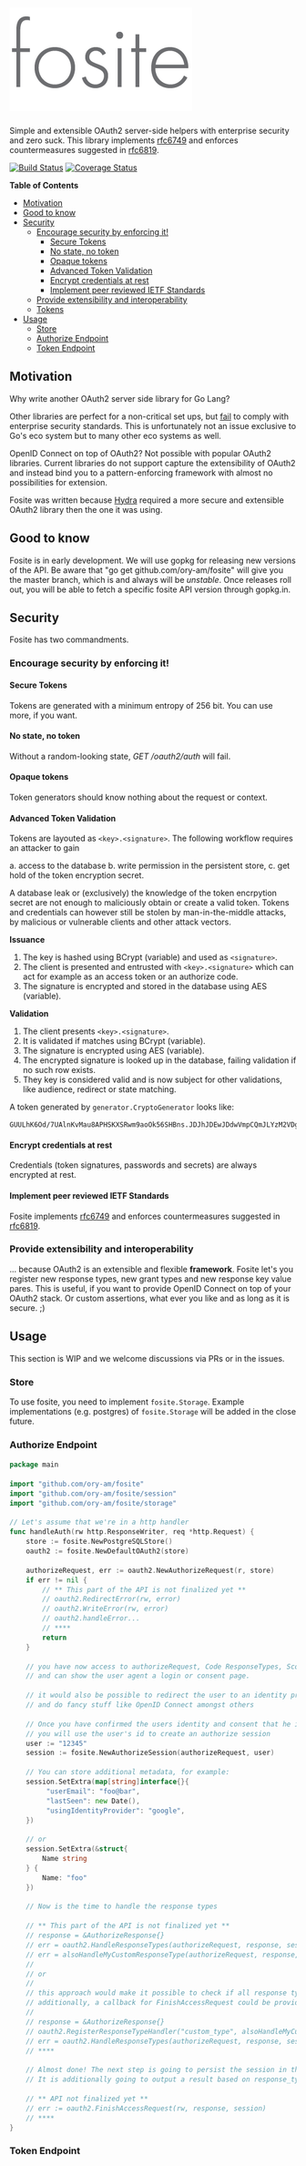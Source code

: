 # ![Fosite](fosite.png)

Simple and extensible OAuth2 server-side helpers with enterprise security and zero suck.
This library implements [rfc6749](https://tools.ietf.org/html/rfc6749) and enforces countermeasures suggested in [rfc6819](https://tools.ietf.org/html/rfc6819).

[![Build Status](https://travis-ci.org/ory-am/fosite.svg?branch=master)](https://travis-ci.org/ory-am/fosite?branch=master)
[![Coverage Status](https://coveralls.io/repos/ory-am/fosite/badge.svg?branch=master&service=github)](https://coveralls.io/github/ory-am/fosite?branch=master)

<!-- START doctoc generated TOC please keep comment here to allow auto update -->
<!-- DON'T EDIT THIS SECTION, INSTEAD RE-RUN doctoc TO UPDATE -->
**Table of Contents**

- [Motivation](#motivation)
- [Good to know](#good-to-know)
- [Security](#security)
  - [Encourage security by enforcing it!](#encourage-security-by-enforcing-it)
    - [Secure Tokens](#secure-tokens)
    - [No state, no token](#no-state-no-token)
    - [Opaque tokens](#opaque-tokens)
    - [Advanced Token Validation](#advanced-token-validation)
    - [Encrypt credentials at rest](#encrypt-credentials-at-rest)
    - [Implement peer reviewed IETF Standards](#implement-peer-reviewed-ietf-standards)
  - [Provide extensibility and interoperability](#provide-extensibility-and-interoperability)
  - [Tokens](#tokens)
- [Usage](#usage)
  - [Store](#store)
  - [Authorize Endpoint](#authorize-endpoint)
  - [Token Endpoint](#token-endpoint)

<!-- END doctoc generated TOC please keep comment here to allow auto update -->

## Motivation

Why write another OAuth2 server side library for Go Lang?

Other libraries are perfect for a non-critical set ups, but [fail](https://github.com/RangelReale/osin/issues/107) to comply with enterprise security standards.
This is unfortunately not an issue exclusive to Go's eco system but to many other eco systems as well.

OpenID Connect on top of OAuth2? Not possible with popular OAuth2 libraries. Current libraries do not support capture
the extensibility of OAuth2 and instead bind you to a pattern-enforcing framework with almost no possibilities for extension.

Fosite was written because [Hydra](https://github.com/ory-am/hydra) required a more secure and extensible OAuth2 library
then the one it was using.

## Good to know

Fosite is in early development. We will use gopkg for releasing new versions of the API.
Be aware that "go get github.com/ory-am/fosite" will give you the master branch, which is and always will be *unstable*.
Once releases roll out, you will be able to fetch a specific fosite API version through gopkg.in.

## Security

Fosite has two commandments.

### Encourage security by enforcing it!

#### Secure Tokens

Tokens are generated with a minimum entropy of 256 bit. You can use more, if you want.

#### No state, no token

Without a random-looking state, *GET /oauth2/auth* will fail.

#### Opaque tokens

Token generators should know nothing about the request or context.

#### Advanced Token Validation

Tokens are layouted as `<key>.<signature>`. The following workflow requires an attacker to gain

a. access to the database
b. write permission in the persistent store,
c. get hold of the token encryption secret.

A database leak or (exclusively) the knowledge of the token encrpytion secret are not enough to maliciously obtain or create a valid token. Tokens and credentials can
however still be stolen by man-in-the-middle attacks, by malicious or vulnerable clients and other attack vectors.

**Issuance**

1. The key is hashed using BCrypt (variable) and used as `<signature>`.
2. The client is presented and entrusted with `<key>.<signature>` which can act for example as an access token or an authorize code.
3. The signature is encrypted and stored in the database using AES (variable).

**Validation**

1. The client presents `<key>.<signature>`.
2. It is validated if <key> matches <signature> using BCrypt (variable).
3. The signature is encrypted using AES (variable).
4. The encrypted signature is looked up in the database, failing validation if no such row exists.
5. They key is considered valid and is now subject for other validations, like audience, redirect or state matching.

A token generated by `generator.CryptoGenerator` looks like:

```
GUULhK6Od/7UAlnKvMau8APHSKXSRwm9aoOk56SHBns.JDJhJDEwJDdwVmpCQmJLYzM2VDg1VHJ5aEdVOE81NVdRSkt6bHBHR1QwOC9pbTNFWmpQRXliTWRPeDQy
```

#### Encrypt credentials at rest

Credentials (token signatures, passwords and secrets) are always encrypted at rest.

#### Implement peer reviewed IETF Standards

Fosite implements [rfc6749](https://tools.ietf.org/html/rfc6749) and enforces countermeasures suggested in [rfc6819](https://tools.ietf.org/html/rfc6819).

### Provide extensibility and interoperability

... because OAuth2 is an extensible and flexible **framework**. Fosite let's you register new response types, new grant
types and new response key value pares. This is useful, if you want to provide OpenID Connect on top of your
OAuth2 stack. Or custom assertions, what ever you like and as long as it is secure. ;)

## Usage

This section is WIP and we welcome discussions via PRs or in the issues.

### Store

To use fosite, you need to implement `fosite.Storage`. Example implementations (e.g. postgres) of `fosite.Storage`
will be added in the close future.

### Authorize Endpoint

```go
package main

import "github.com/ory-am/fosite"
import "github.com/ory-am/fosite/session"
import "github.com/ory-am/fosite/storage"

// Let's assume that we're in a http handler
func handleAuth(rw http.ResponseWriter, req *http.Request) {
    store := fosite.NewPostgreSQLStore()
    oauth2 := fosite.NewDefaultOAuth2(store)

    authorizeRequest, err := oauth2.NewAuthorizeRequest(r, store)
    if err != nil {
        // ** This part of the API is not finalized yet **
        // oauth2.RedirectError(rw, error)
        // oauth2.WriteError(rw, error)
        // oauth2.handleError...
        // ****
        return
    }

    // you have now access to authorizeRequest, Code ResponseTypes, Scopes ...
    // and can show the user agent a login or consent page.

    // it would also be possible to redirect the user to an identity provider (google, microsoft live, ...) here
    // and do fancy stuff like OpenID Connect amongst others

    // Once you have confirmed the users identity and consent that he indeed wants to give app XYZ authorization,
    // you will use the user's id to create an authorize session
    user := "12345"
    session := fosite.NewAuthorizeSession(authorizeRequest, user)

    // You can store additional metadata, for example:
    session.SetExtra(map[string]interface{}{
         "userEmail": "foo@bar",
         "lastSeen": new Date(),
         "usingIdentityProvider": "google",
    })

    // or
    session.SetExtra(&struct{
        Name string
    } {
        Name: "foo"
    })

    // Now is the time to handle the response types

    // ** This part of the API is not finalized yet **
    // response = &AuthorizeResponse{}
    // err = oauth2.HandleResponseTypes(authorizeRequest, response, session)
    // err = alsoHandleMyCustomResponseType(authorizeRequest, response, "fancyArguments", 1234)
    //
    // or
    //
    // this approach would make it possible to check if all response types could be served or not
    // additionally, a callback for FinishAccessRequest could be provided
    //
    // response = &AuthorizeResponse{}
    // oauth2.RegisterResponseTypeHandler("custom_type", alsoHandleMyCustomResponseType)
    // err = oauth2.HandleResponseTypes(authorizeRequest, response, session)
    // ****

    // Almost done! The next step is going to persist the session in the database for later use.
    // It is additionally going to output a result based on response_type.

    // ** API not finalized yet **
    // err := oauth2.FinishAccessRequest(rw, response, session)
    // ****
}
```

### Token Endpoint